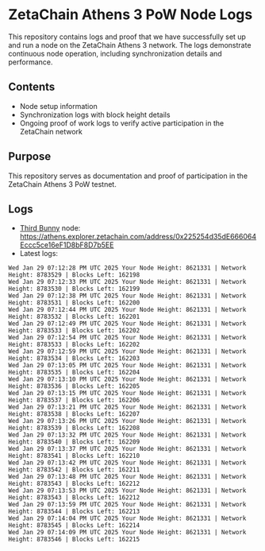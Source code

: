 # ZetaChain Athens 3 PoW Node Logs
This repository contains logs and proof that we have successfully set up and run a node on the ZetaChain Athens 3 network. The logs demonstrate continuous node operation, including synchronization details and performance.

## Contents
- Node setup information
- Synchronization logs with block height details
- Ongoing proof of work logs to verify active participation in the ZetaChain network

## Purpose
This repository serves as documentation and proof of participation in the ZetaChain Athens 3 PoW testnet.

## Logs

- [Third Bunny](https://thirdbunny.xyz/) node: https://athens.explorer.zetachain.com/address/0x225254d35dE666064Eccc5ce16eF1D8bF8D7b5EE
- Latest logs:
```
Wed Jan 29 07:12:28 PM UTC 2025 Your Node Height: 8621331 | Network Height: 8783529 | Blocks Left: 162198
Wed Jan 29 07:12:33 PM UTC 2025 Your Node Height: 8621331 | Network Height: 8783530 | Blocks Left: 162199
Wed Jan 29 07:12:38 PM UTC 2025 Your Node Height: 8621331 | Network Height: 8783531 | Blocks Left: 162200
Wed Jan 29 07:12:44 PM UTC 2025 Your Node Height: 8621331 | Network Height: 8783532 | Blocks Left: 162201
Wed Jan 29 07:12:49 PM UTC 2025 Your Node Height: 8621331 | Network Height: 8783533 | Blocks Left: 162202
Wed Jan 29 07:12:54 PM UTC 2025 Your Node Height: 8621331 | Network Height: 8783533 | Blocks Left: 162202
Wed Jan 29 07:12:59 PM UTC 2025 Your Node Height: 8621331 | Network Height: 8783534 | Blocks Left: 162203
Wed Jan 29 07:13:05 PM UTC 2025 Your Node Height: 8621331 | Network Height: 8783535 | Blocks Left: 162204
Wed Jan 29 07:13:10 PM UTC 2025 Your Node Height: 8621331 | Network Height: 8783536 | Blocks Left: 162205
Wed Jan 29 07:13:15 PM UTC 2025 Your Node Height: 8621331 | Network Height: 8783537 | Blocks Left: 162206
Wed Jan 29 07:13:21 PM UTC 2025 Your Node Height: 8621331 | Network Height: 8783538 | Blocks Left: 162207
Wed Jan 29 07:13:26 PM UTC 2025 Your Node Height: 8621331 | Network Height: 8783539 | Blocks Left: 162208
Wed Jan 29 07:13:32 PM UTC 2025 Your Node Height: 8621331 | Network Height: 8783540 | Blocks Left: 162209
Wed Jan 29 07:13:37 PM UTC 2025 Your Node Height: 8621331 | Network Height: 8783541 | Blocks Left: 162210
Wed Jan 29 07:13:42 PM UTC 2025 Your Node Height: 8621331 | Network Height: 8783542 | Blocks Left: 162211
Wed Jan 29 07:13:48 PM UTC 2025 Your Node Height: 8621331 | Network Height: 8783543 | Blocks Left: 162212
Wed Jan 29 07:13:53 PM UTC 2025 Your Node Height: 8621331 | Network Height: 8783543 | Blocks Left: 162212
Wed Jan 29 07:13:59 PM UTC 2025 Your Node Height: 8621331 | Network Height: 8783544 | Blocks Left: 162213
Wed Jan 29 07:14:04 PM UTC 2025 Your Node Height: 8621331 | Network Height: 8783545 | Blocks Left: 162214
Wed Jan 29 07:14:09 PM UTC 2025 Your Node Height: 8621331 | Network Height: 8783546 | Blocks Left: 162215
```
